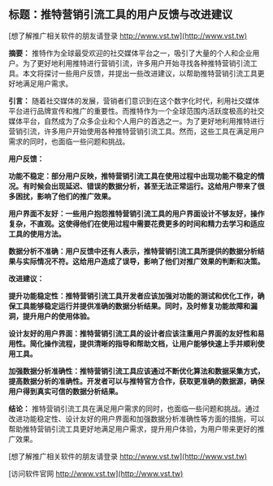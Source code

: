 ## **标题：推特营销引流工具的用户反馈与改进建议**

[想了解推广相关软件的朋友请登录 http://www.vst.tw](http://www.vst.tw)

**摘要：**
推特作为全球最受欢迎的社交媒体平台之一，吸引了大量的个人和企业用户。为了更好地利用推特进行营销引流，许多用户开始寻找各种推特营销引流工具。本文将探讨一些用户反馈，并提出一些改进建议，以帮助推特营销引流工具更好地满足用户需求。

**引言：**
随着社交媒体的发展，营销者们意识到在这个数字化时代，利用社交媒体平台进行品牌宣传和推广的重要性。而推特作为一个全球范围内活跃度极高的社交媒体平台，自然成为了众多企业和个人用户的首选之一。为了更好地利用推特进行营销引流，许多用户开始使用各种推特营销引流工具。然而，这些工具在满足用户需求的同时，也面临一些问题和挑战。

**用户反馈：**

**功能不稳定：部分用户反映，推特营销引流工具在使用过程中出现功能不稳定的情况。有时候会出现延迟、错误的数据分析，甚至无法正常运行。这给用户带来了很多困扰，影响了他们的推广效果。**

**用户界面不友好：一些用户抱怨推特营销引流工具的用户界面设计不够友好，操作复杂，不直观。这使得他们在使用过程中需要花费更多的时间和精力去学习和适应工具的使用方法。**

**数据分析不准确：用户反馈中还有人表示，推特营销引流工具所提供的数据分析结果与实际情况不符。这给用户造成了误导，影响了他们对推广效果的判断和决策。**

**改进建议：**

**提升功能稳定性：推特营销引流工具开发者应该加强对功能的测试和优化工作，确保工具能够稳定运行并提供准确的数据分析结果。同时，及时修复功能故障和漏洞，提升用户的使用体验。**

**设计友好的用户界面：推特营销引流工具的设计者应该注重用户界面的友好性和易用性。简化操作流程，提供清晰的指导和帮助文档，让用户能够快速上手并顺利使用工具。**

**加强数据分析准确性：推特营销引流工具应该通过不断优化算法和数据采集方式，提高数据分析的准确性。开发者可以与推特官方合作，获取更准确的数据源，确保用户得到真实可信的数据分析结果。**

**结论：**
推特营销引流工具在满足用户需求的同时，也面临一些问题和挑战。通过改进功能稳定性、设计友好的用户界面和加强数据分析准确性等方面的措施，可以帮助推特营销引流工具更好地满足用户需求，提升用户体验，为用户带来更好的推广效果。

[想了解推广相关软件的朋友请登录 http://www.vst.tw](http://www.vst.tw)


[访问软件官网 http://www.vst.tw](http://www.vst.tw)
